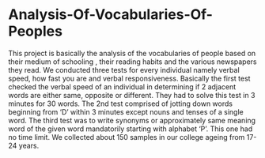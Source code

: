 # Analysis-Of-Vocabularies-Of-Peoples
This project is basically the analysis of the vocabularies of people based on their medium of schooling , their reading habits and the various newspapers they read. We conducted three tests for every individual namely verbal speed, how fast you are and verbal responsiveness. Basically the first test checked the verbal speed of an individual in determining if 2 adjacent words are either same, opposite or different. They had to solve this test in 3 minutes for 30 words. The 2nd test comprised of jotting down words beginning from ‘D’ within 3 minutes except nouns and tenses of a single word. The third test was to write synonyms or approximately same meaning word of the given word mandatorily starting with alphabet ‘P’. This one had no time limit. We collected about 150 samples in our college ageing from 17-24 years.
